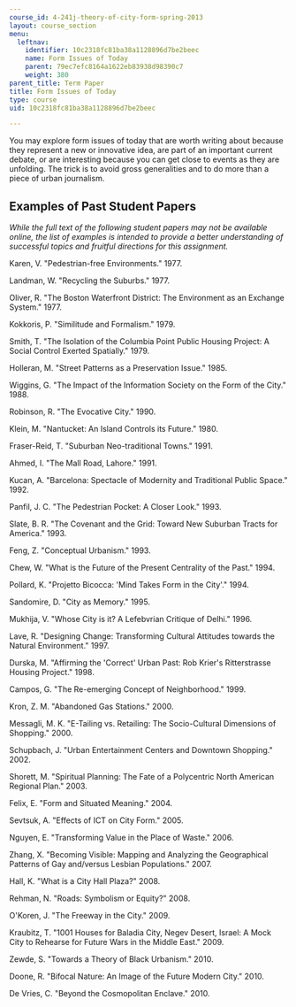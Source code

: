 ```yaml
---
course_id: 4-241j-theory-of-city-form-spring-2013
layout: course_section
menu:
  leftnav:
    identifier: 10c2318fc81ba38a1128896d7be2beec
    name: Form Issues of Today
    parent: 79ec7efc8164a1622eb83938d98390c7
    weight: 380
parent_title: Term Paper
title: Form Issues of Today
type: course
uid: 10c2318fc81ba38a1128896d7be2beec

---
```


You may explore form issues of today that are worth writing about because they represent a new or innovative idea, are part of an important current debate, or are interesting because you can get close to events as they are unfolding. The trick is to avoid gross generalities and to do more than a piece of urban journalism.

Examples of Past Student Papers
-------------------------------

_While the full text of the following student papers may not be available online, the list of examples is intended to provide a better understanding of successful topics and fruitful directions for this assignment._

Karen, V. "Pedestrian-free Environments." 1977.

Landman, W. "Recycling the Suburbs." 1977.

Oliver, R. "The Boston Waterfront District: The Environment as an Exchange System." 1977.

Kokkoris, P. "Similitude and Formalism." 1979.

Smith, T. "The Isolation of the Columbia Point Public Housing Project: A Social Control Exerted Spatially." 1979.

Holleran, M. "Street Patterns as a Preservation Issue." 1985.

Wiggins, G. "The Impact of the Information Society on the Form of the City." 1988.

Robinson, R. "The Evocative City." 1990.

Klein, M. "Nantucket: An Island Controls its Future." 1980.

Fraser-Reid, T. "Suburban Neo-traditional Towns." 1991.

Ahmed, I. "The Mall Road, Lahore." 1991.

Kucan, A. "Barcelona: Spectacle of Modernity and Traditional Public Space." 1992.

Panfil, J. C. "The Pedestrian Pocket: A Closer Look." 1993.

Slate, B. R. "The Covenant and the Grid: Toward New Suburban Tracts for America." 1993.

Feng, Z. "Conceptual Urbanism." 1993.

Chew, W. "What is the Future of the Present Centrality of the Past." 1994.

Pollard, K. "Projetto Bicocca: 'Mind Takes Form in the City'." 1994.

Sandomire, D. "City as Memory." 1995.

Mukhija, V. "Whose City is it? A Lefebvrian Critique of Delhi." 1996.

Lave, R. "Designing Change: Transforming Cultural Attitudes towards the Natural Environment." 1997.

Durska, M. "Affirming the 'Correct' Urban Past: Rob Krier's Ritterstrasse Housing Project." 1998.

Campos, G. "The Re-emerging Concept of Neighborhood." 1999.

Kron, Z. M. "Abandoned Gas Stations." 2000.

Messagli, M. K. "E-Tailing vs. Retailing: The Socio-Cultural Dimensions of Shopping." 2000.

Schupbach, J. "Urban Entertainment Centers and Downtown Shopping." 2002.

Shorett, M. "Spiritual Planning: The Fate of a Polycentric North American Regional Plan." 2003.

Felix, E. "Form and Situated Meaning." 2004.

Sevtsuk, A. "Effects of ICT on City Form." 2005.

Nguyen, E. "Transforming Value in the Place of Waste." 2006.

Zhang, X. "Becoming Visible: Mapping and Analyzing the Geographical Patterns of Gay and/versus Lesbian Populations." 2007.

Hall, K. "What is a City Hall Plaza?" 2008.

Rehman, N. "Roads: Symbolism or Equity?" 2008.

O'Koren, J. "The Freeway in the City." 2009.

Kraubitz, T. "1001 Houses for Baladia City, Negev Desert, Israel: A Mock City to Rehearse for Future Wars in the Middle East." 2009.

Zewde, S. "Towards a Theory of Black Urbanism." 2010.

Doone, R. "Bifocal Nature: An Image of the Future Modern City." 2010.

De Vries, C. "Beyond the Cosmopolitan Enclave." 2010.